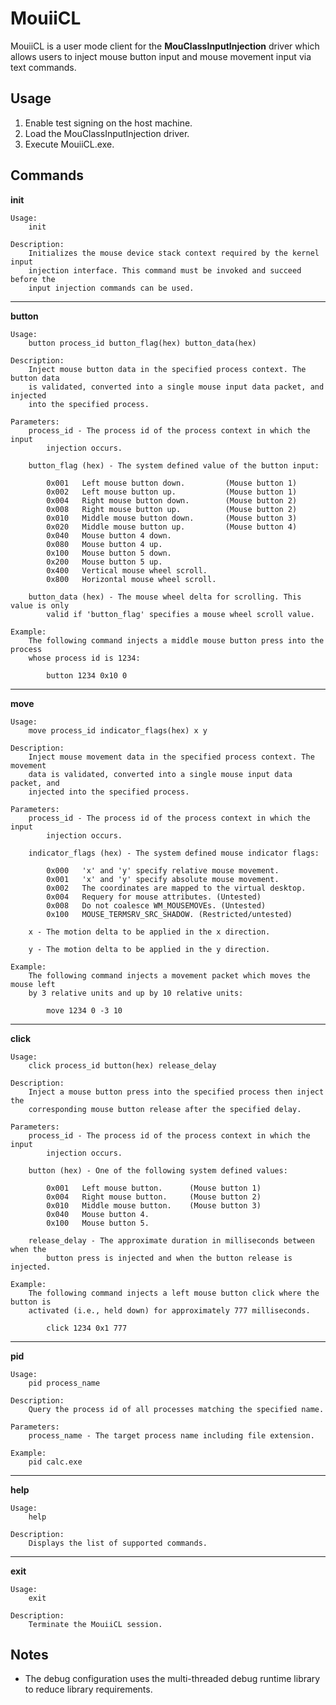 # MouiiCL

MouiiCL is a user mode client for the **MouClassInputInjection** driver which allows users to inject mouse button input and mouse movement input via text commands.

## Usage

1. Enable test signing on the host machine.
2. Load the MouClassInputInjection driver.
3. Execute MouiiCL.exe.

## Commands

**init**

    Usage:
        init

    Description:
        Initializes the mouse device stack context required by the kernel input
        injection interface. This command must be invoked and succeed before the
        input injection commands can be used.

---

**button**

    Usage:
        button process_id button_flag(hex) button_data(hex)

    Description:
        Inject mouse button data in the specified process context. The button data
        is validated, converted into a single mouse input data packet, and injected
        into the specified process.

    Parameters:
        process_id - The process id of the process context in which the input
            injection occurs.

        button_flag (hex) - The system defined value of the button input:

            0x001   Left mouse button down.         (Mouse button 1)
            0x002   Left mouse button up.           (Mouse button 1)
            0x004   Right mouse button down.        (Mouse button 2)
            0x008   Right mouse button up.          (Mouse button 2)
            0x010   Middle mouse button down.       (Mouse button 3)
            0x020   Middle mouse button up.         (Mouse button 4)
            0x040   Mouse button 4 down.
            0x080   Mouse button 4 up.
            0x100   Mouse button 5 down.
            0x200   Mouse button 5 up.
            0x400   Vertical mouse wheel scroll.
            0x800   Horizontal mouse wheel scroll.

        button_data (hex) - The mouse wheel delta for scrolling. This value is only
            valid if 'button_flag' specifies a mouse wheel scroll value.

    Example:
        The following command injects a middle mouse button press into the process
        whose process id is 1234:

            button 1234 0x10 0

---

**move**

    Usage:
        move process_id indicator_flags(hex) x y

    Description:
        Inject mouse movement data in the specified process context. The movement
        data is validated, converted into a single mouse input data packet, and
        injected into the specified process.

    Parameters:
        process_id - The process id of the process context in which the input
            injection occurs.

        indicator_flags (hex) - The system defined mouse indicator flags:

            0x000   'x' and 'y' specify relative mouse movement.
            0x001   'x' and 'y' specify absolute mouse movement.
            0x002   The coordinates are mapped to the virtual desktop.
            0x004   Requery for mouse attributes. (Untested)
            0x008   Do not coalesce WM_MOUSEMOVEs. (Untested)
            0x100   MOUSE_TERMSRV_SRC_SHADOW. (Restricted/untested)

        x - The motion delta to be applied in the x direction.

        y - The motion delta to be applied in the y direction.

    Example:
        The following command injects a movement packet which moves the mouse left
        by 3 relative units and up by 10 relative units:

            move 1234 0 -3 10

---

**click**

    Usage:
        click process_id button(hex) release_delay

    Description:
        Inject a mouse button press into the specified process then inject the
        corresponding mouse button release after the specified delay.

    Parameters:
        process_id - The process id of the process context in which the input
            injection occurs.

        button (hex) - One of the following system defined values:

            0x001   Left mouse button.      (Mouse button 1)
            0x004   Right mouse button.     (Mouse button 2)
            0x010   Middle mouse button.    (Mouse button 3)
            0x040   Mouse button 4.
            0x100   Mouse button 5.

        release_delay - The approximate duration in milliseconds between when the
            button press is injected and when the button release is injected.

    Example:
        The following command injects a left mouse button click where the button is
        activated (i.e., held down) for approximately 777 milliseconds.

            click 1234 0x1 777

---

**pid**

    Usage:
        pid process_name

    Description:
        Query the process id of all processes matching the specified name.

    Parameters:
        process_name - The target process name including file extension.

    Example:
        pid calc.exe

---

**help**

    Usage:
        help

    Description:
        Displays the list of supported commands.

---

**exit**

    Usage:
        exit

    Description:
        Terminate the MouiiCL session.

## Notes

* The debug configuration uses the multi-threaded debug runtime library to reduce library requirements.
